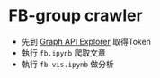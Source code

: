 # FB-group crawler
* 先到 [Graph API Explorer](https://developers.facebook.com/tools/explorer/) 取得Token
* 執行 `fb.ipynb` 爬取文章
* 執行 `fb-vis.ipynb` 做分析


